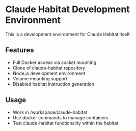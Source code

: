 # Claude Habitat Development Environment

This is a development environment for Claude Habitat itself.

## Features
- Full Docker access via socket mounting
- Clone of claude-habitat repository
- Node.js development environment
- Volume mounting support
- Disabled habitat instruction generation

## Usage
- Work in /workspace/claude-habitat
- Use docker commands to manage containers
- Test claude-habitat functionality within the habitat